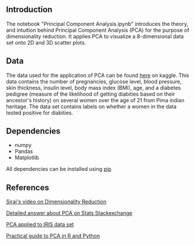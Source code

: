 ## Introduction
The notebook "Principal Component Analysis.ipynb" introduces the theory, and intuition behind Principal Component Analysis (PCA) for the purpose of dimensionality reduction. It applies PCA to visualize a 8-dimensional data set onto 2D and 3D scatter plots. 

## Data
The data used for the application of PCA can be found [here](https://www.kaggle.com/uciml/pima-indians-diabetes-database) on kaggle. This data contains the number of pregnancies, glucose level, blood pressure, skin thickness, insulin level, body mass index (BMI), age, and a diabetes pedigree (measure of the likelihood of getting diabities based on their ancestor's history) on several women over the age of 21 from Pima indian heritage. The data set contains labels on whether a women in the data tested positive for diabities. 

## Dependencies
* numpy
* Pandas
* Matplotlib

All dependencies can be installed using [pip](https://pip.pypa.io/en/stable/)

## References
[Siraj's video on Dimensionality Reduction](https://www.youtube.com/watch?v=jPmV3j1dAv4&t=281s)

[Detailed answer about PCA on Stats Stackexchange](https://stats.stackexchange.com/questions/2691/making-sense-of-principal-component-analysis-eigenvectors-eigenvalues)

[PCA applied to IRIS data set](https://plot.ly/ipython-notebooks/principal-component-analysis/)

[Practical guide to PCA in R and Python](https://www.analyticsvidhya.com/blog/2016/03/practical-guide-principal-component-analysis-python/)

